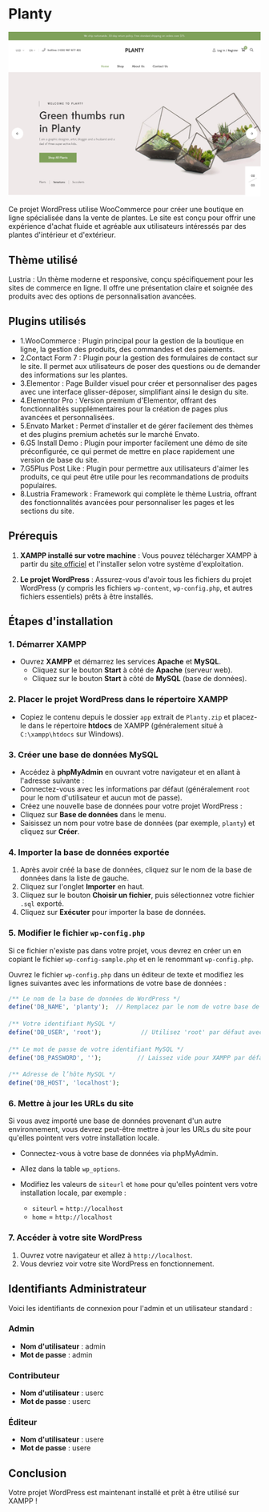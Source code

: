 # Planty
![Alt text](https://github.com/AllabouchAnas/planty/blob/main/screenshots/screen.png)

Ce projet WordPress utilise WooCommerce pour créer une boutique en ligne spécialisée dans la vente de plantes. Le site est conçu pour offrir une expérience d'achat fluide et agréable aux utilisateurs intéressés par des plantes d'intérieur et d'extérieur.

## Thème utilisé
Lustria : Un thème moderne et responsive, conçu spécifiquement pour les sites de commerce en ligne. Il offre une présentation claire et soignée des produits avec des options de personnalisation avancées.

## Plugins utilisés
- 1.WooCommerce : Plugin principal pour la gestion de la boutique en ligne, la gestion des produits, des commandes et des paiements.
- 2.Contact Form 7 : Plugin pour la gestion des formulaires de contact sur le site. Il permet aux utilisateurs de poser des questions ou de demander des informations sur les plantes.
- 3.Elementor : Page Builder visuel pour créer et personnaliser des pages avec une interface glisser-déposer, simplifiant ainsi le design du site.
- 4.Elementor Pro : Version premium d'Elementor, offrant des fonctionnalités supplémentaires pour la création de pages plus avancées et personnalisées.
- 5.Envato Market : Permet d'installer et de gérer facilement des thèmes et des plugins premium achetés sur le marché Envato.
- 6.G5 Install Demo : Plugin pour importer facilement une démo de site préconfigurée, ce qui permet de mettre en place rapidement une version de base du site.
- 7.G5Plus Post Like : Plugin pour permettre aux utilisateurs d'aimer les produits, ce qui peut être utile pour les recommandations de produits populaires.
- 8.Lustria Framework : Framework qui complète le thème Lustria, offrant des fonctionnalités avancées pour personnaliser les pages et les sections du site.

## Prérequis
1. **XAMPP installé sur votre machine** :
   Vous pouvez télécharger XAMPP à partir du [site officiel](https://www.apachefriends.org/download.html) et l'installer selon votre système d'exploitation.

2. **Le projet WordPress** :
   Assurez-vous d'avoir tous les fichiers du projet WordPress (y compris les fichiers `wp-content`, `wp-config.php`, et autres fichiers essentiels) prêts à être installés.

## Étapes d'installation

### 1. Démarrer XAMPP

- Ouvrez **XAMPP** et démarrez les services **Apache** et **MySQL**.
  - Cliquez sur le bouton **Start** à côté de **Apache** (serveur web).
  - Cliquez sur le bouton **Start** à côté de **MySQL** (base de données).

### 2. Placer le projet WordPress dans le répertoire XAMPP

- Copiez le contenu depuis le dossier `app` extrait de `Planty.zip` et placez-le dans le répertoire **htdocs** de XAMPP (généralement situé à `C:\xampp\htdocs` sur Windows).

### 3. Créer une base de données MySQL

- Accédez à **phpMyAdmin** en ouvrant votre navigateur et en allant à l'adresse suivante :
- Connectez-vous avec les informations par défaut (généralement `root` pour le nom d'utilisateur et aucun mot de passe).
- Créez une nouvelle base de données pour votre projet WordPress :
- Cliquez sur **Base de données** dans le menu.
- Saisissez un nom pour votre base de données (par exemple, `planty`) et cliquez sur **Créer**.

### 4. Importer la base de données exportée

1. Après avoir créé la base de données, cliquez sur le nom de la base de données dans la liste de gauche.
2. Cliquez sur l'onglet **Importer** en haut.
3. Cliquez sur le bouton **Choisir un fichier**, puis sélectionnez votre fichier `.sql` exporté.
4. Cliquez sur **Exécuter** pour importer la base de données.

### 5. Modifier le fichier `wp-config.php`

Si ce fichier n'existe pas dans votre projet, vous devrez en créer un en copiant le fichier `wp-config-sample.php` et en le renommant `wp-config.php`.

Ouvrez le fichier `wp-config.php` dans un éditeur de texte et modifiez les lignes suivantes avec les informations de votre base de données :

```php
/** Le nom de la base de données de WordPress */
define('DB_NAME', 'planty');  // Remplacez par le nom de votre base de données

/** Votre identifiant MySQL */
define('DB_USER', 'root');           // Utilisez 'root' par défaut avec XAMPP

/** Le mot de passe de votre identifiant MySQL */
define('DB_PASSWORD', '');          // Laissez vide pour XAMPP par défaut

/** Adresse de l’hôte MySQL */
define('DB_HOST', 'localhost');
```
### 6. Mettre à jour les URLs du site

Si vous avez importé une base de données provenant d'un autre environnement, vous devrez peut-être mettre à jour les URLs du site pour qu'elles pointent vers votre installation locale.

- Connectez-vous à votre base de données via phpMyAdmin.
- Allez dans la table `wp_options`.
- Modifiez les valeurs de `siteurl` et `home` pour qu'elles pointent vers votre installation locale, par exemple :

  - `siteurl` = `http://localhost`
  - `home` = `http://localhost`

### 7. Accéder à votre site WordPress
1. Ouvrez votre navigateur et allez à `http://localhost`.
2. Vous devriez voir votre site WordPress en fonctionnement.

## Identifiants Administrateur

Voici les identifiants de connexion pour l'admin et un utilisateur standard :

### Admin
- **Nom d'utilisateur** : admin
- **Mot de passe** : admin

### Contributeur
- **Nom d'utilisateur** : userc
- **Mot de passe** : userc

### Éditeur
- **Nom d'utilisateur** : usere
- **Mot de passe** : usere

## Conclusion
Votre projet WordPress est maintenant installé et prêt à être utilisé sur XAMPP !